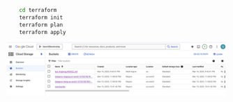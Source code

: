 ```bash
    cd terraform
    terraform init
    terraform plan
    terraform apply
```
![infrastructure](https://github.com/sara-soomro/Project/blob/main/terraform/busket.jpeg)

